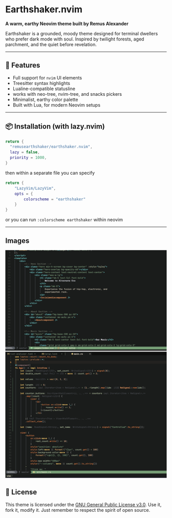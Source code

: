 # Earthshaker.nvim

**A warm, earthy Neovim theme built by Remus Alexander**

Earthshaker is a grounded, moody theme designed for terminal dwellers who prefer dark mode with soul. Inspired by twilight forests, aged parchment, and the quiet before revelation.

---

## 🌿 Features

- Full support for `nvim` UI elements
- Treesitter syntax highlights
- Lualine-compatible statusline
- works with neo-tree, nvim-tree, and snacks pickers
- Minimalist, earthy color palette
- Built with Lua, for modern Neovim setups

---

## 📦 Installation (with lazy.nvim)

```lua
return {
  "remusearthshaker/earthshaker.nvim",
  lazy = false,
  priority = 1000,
}
```

then within a separate file you can specify

```lua
return {
    "LazyVim/LazyVim",
    opts = {
        colorscheme = "earthshaker"
    }
}
```

or you can run `:colorscheme earthshaker` within neovim

---

## Images

![Earthshaker Vue Preview](assets/earthshakervue.png)
![Earthshaker Rust Preview](assets/earthshakerrust.png)

## 🪪 License

This theme is licensed under the [GNU General Public License v3.0](LICENSE). Use it, fork it, modify it. Just remember to respect the spirit of open source.
